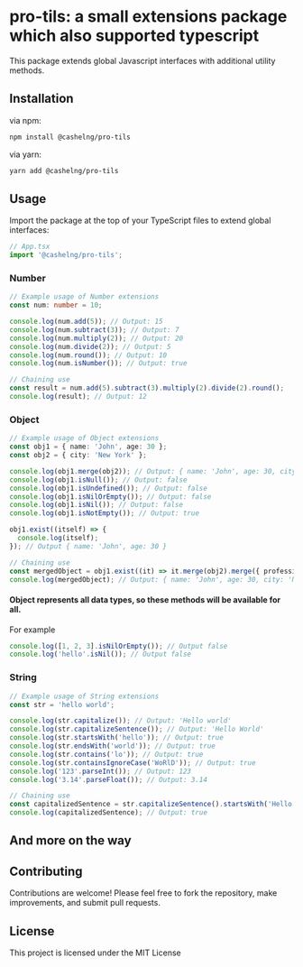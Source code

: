 # pro-tils: a small extensions package which also supported typescript

This package extends global Javascript interfaces with additional utility methods.

## Installation

via npm:

```bash
npm install @cashelng/pro-tils
```

via yarn:

```bash
yarn add @cashelng/pro-tils
```

## Usage

Import the package at the top of your TypeScript files to extend global interfaces:

```typescript
// App.tsx
import '@cashelng/pro-tils';
```

### Number

```typescript
// Example usage of Number extensions
const num: number = 10;

console.log(num.add(5)); // Output: 15
console.log(num.subtract(3)); // Output: 7
console.log(num.multiply(2)); // Output: 20
console.log(num.divide(2)); // Output: 5
console.log(num.round()); // Output: 10
console.log(num.isNumber()); // Output: true

// Chaining use
const result = num.add(5).subtract(3).multiply(2).divide(2).round();
console.log(result); // Output: 12
```

### Object

```typescript
// Example usage of Object extensions
const obj1 = { name: 'John', age: 30 };
const obj2 = { city: 'New York' };

console.log(obj1.merge(obj2)); // Output: { name: 'John', age: 30, city: 'New York' }
console.log(obj1.isNull()); // Output: false
console.log(obj1.isUndefined()); // Output: false
console.log(obj1.isNilOrEmpty()); // Output: false
console.log(obj1.isNil()); // Output: false
console.log(obj1.isNotEmpty()); // Output: true

obj1.exist((itself) => {
  console.log(itself);
}); // Output { name: 'John', age: 30 }

// Chaining use
const mergedObject = obj1.exist((it) => it.merge(obj2).merge({ profession: 'Developer' }));
console.log(mergedObject); // Output: { name: 'John', age: 30, city: 'New York', profession: 'Developer' }
```

#### Object represents all data types, so these methods will be available for all.

For example

```typescript
console.log([1, 2, 3].isNilOrEmpty()); // Output false
console.log('hello'.isNil()); // Output false
```

### String

```typescript
// Example usage of String extensions
const str = 'hello world';

console.log(str.capitalize()); // Output: 'Hello world'
console.log(str.capitalizeSentence()); // Output: 'Hello World'
console.log(str.startsWith('hello')); // Output: true
console.log(str.endsWith('world')); // Output: true
console.log(str.contains('lo')); // Output: true
console.log(str.containsIgnoreCase('WoRlD')); // Output: true
console.log('123'.parseInt()); // Output: 123
console.log('3.14'.parseFloat()); // Output: 3.14

// Chaining use
const capitalizedSentence = str.capitalizeSentence().startsWith('Hello');
console.log(capitalizedSentence); // Output: true
```

## And more on the way

## Contributing

Contributions are welcome! Please feel free to fork the repository, make improvements, and submit pull requests.

## License

This project is licensed under the MIT License
